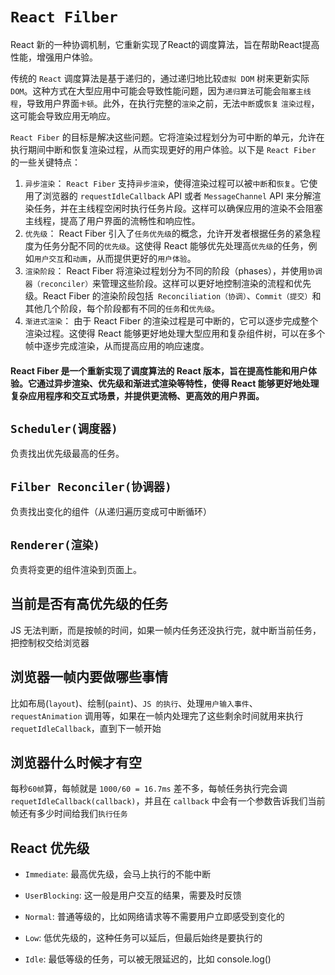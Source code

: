 # `React Filber`

React 新的一种协调机制，它重新实现了React的调度算法，旨在帮助React提高性能，增强用户体验。

传统的 `React` 调度算法是基于递归的，通过递归地比较`虚拟 DOM` 树来更新实际 `DOM`。这种方式在大型应用中可能会导致性能问题，因为`递归算法`可能会`阻塞主线程`，导致用户界面`卡顿`。此外，在执行完整的`渲染`之前，无法`中断`或`恢复` `渲染过程`，这可能会导致应用无响应。

`React Fiber` 的目标是解决这些问题。它将渲染过程划分为可中断的单元，允许在执行期间中断和恢复渲染过程，从而实现更好的用户体验。以下是 `React Fiber` 的一些关键特点：

1. `异步渲染`： `React Fiber` 支持`异步渲染`，使得渲染过程可以被`中断`和`恢复`。它使用了浏览器的 `requestIdleCallback` API 或者 `MessageChannel` API 来分解渲染任务，并在主线程空闲时执行任务片段。这样可以确保应用的渲染不会阻塞主线程，提高了用户界面的流畅性和响应性。
2. `优先级`： React Fiber 引入了`任务优先级`的概念，允许开发者根据任务的紧急程度为任务分配不同的`优先级`。这使得 React 能够优先处理高`优先级`的任务，例如`用户交互`和`动画`，从而提供更好的`用户体验`。
3. `渲染阶段`： React Fiber 将渲染过程划分为不同的阶段（phases），并使用`协调器（reconciler）`来管理这些阶段。这样可以更好地控制渲染的流程和优先级。React Fiber 的渲染阶段包括` Reconciliation（协调）`、`Commit（提交）`和其他几个阶段，每个阶段都有不同的`任务`和`优先级`。
4. `渐进式渲染`： 由于 React Fiber 的渲染过程是可中断的，它可以逐步完成整个渲染过程。这使得 React 能够更好地处理大型应用和复杂组件树，可以在多个帧中逐步完成渲染，从而提高应用的响应速度。

#### React Fiber 是一个重新实现了调度算法的 React 版本，旨在提高性能和用户体验。它通过异步渲染、优先级和渐进式渲染等特性，使得 React 能够更好地处理复杂应用程序和交互式场景，并提供更流畅、更高效的用户界面。



## `Scheduler(调度器)`

负责找出优先级最高的任务。

## `Filber Reconciler(协调器)`

负责找出变化的组件（从递归遍历变成可中断循环）

## `Renderer(渲染)`

负责将变更的组件渲染到页面上。

## 当前是否有高优先级的任务

JS 无法判断，而是按帧的时间，如果一帧内任务还没执行完，就中断当前任务，把控制权交给浏览器

## 浏览器一帧内要做哪些事情

比如布局(`layout`)、绘制(`paint`)、`JS 的执行`、处理`用户输入事件`、`requestAnimation` 调用等，如果在一帧内处理完了这些剩余时间就用来执行 `requetIdleCallback`，直到下一帧开始

## 浏览器什么时候才有空
每秒`60帧`算，每帧就是 `1000/60 = 16.7ms` 差不多，每帧任务执行完会调 `requetIdleCallback(callback)`，并且在 `callback` 中会有一个参数告诉我们当前帧还有多少时间给我们`执行任务`


## React 优先级

  - `Immediate`: 最高优先级，会马上执行的不能中断

  - `UserBlocking`: 这一般是用户交互的结果，需要及时反馈

  - `Normal`: 普通等级的，比如网络请求等不需要用户立即感受到变化的

  - `Low`: 低优先级的，这种任务可以延后，但最后始终是要执行的

  - `Idle`: 最低等级的任务，可以被无限延迟的，比如 console.log()

